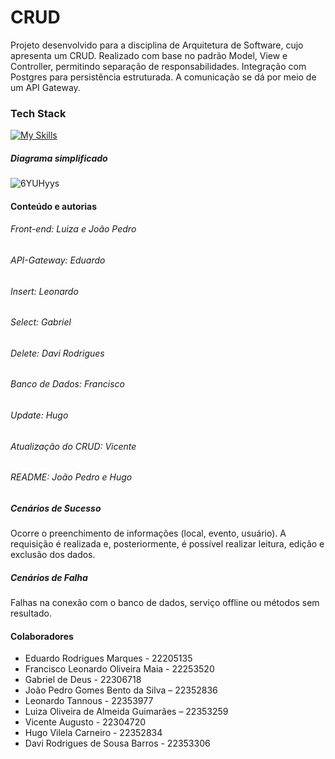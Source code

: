 
# CRUD

Projeto desenvolvido para a disciplina de Arquitetura de Software, cujo apresenta um CRUD.
Realizado com base no padrão Model, View e Controller, permitindo separação de responsabilidades. Integração com Postgres para persistência estruturada. A comunicação se dá por meio de um API Gateway.

### Tech Stack

[![My Skills](https://skillicons.dev/icons?i=ts,js,java,nodejs,html,postgres)](https://skillicons.dev)

##### Diagrama simplificado
![6YUHyys](https://github.com/user-attachments/assets/12f86c81-f8fc-497f-8f81-cbe23b66bcf1)

#### Conteúdo e autorias

###### Front-end: Luiza e João Pedro

###### API-Gateway: Eduardo

###### Insert: Leonardo

###### Select: Gabriel

###### Delete: Davi Rodrigues

###### Banco de Dados: Francisco

###### Update: Hugo

###### Atualização do CRUD: Vicente

###### README: João Pedro e Hugo

##### Cenários de Sucesso
Ocorre o preenchimento de informações (local, evento, usuário). A requisição é realizada e, posteriormente, é possível realizar leitura, edição e exclusão dos dados.
##### Cenários de Falha
Falhas na conexão com o banco de dados, serviço offline ou métodos sem resultado.

#### Colaboradores

- Eduardo Rodrigues Marques - 22205135 
- Francisco Leonardo Oliveira Maia - 22253520 
- Gabriel de Deus - 22306718 
- João Pedro Gomes Bento da Silva – 22352836 
- Leonardo Tannous - 22353977 
- Luiza Oliveira de Almeida Guimarães – 22353259 
- Vicente Augusto - 22304720 
- Hugo Vilela Carneiro - 22352834
- Davi Rodrigues de Sousa Barros - 22353306
